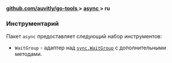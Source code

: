 <h4> 
    <a href="./../../../README.md" align="center"> github.com/auvitly/go-tools </a> 
    > 
    <a href="./../../README.md" align="center"> async </a>
    >
    ru
</h4>
 
<a name="tools"></a>
### Инструментарий

Пакет `async` предоставляет следующий набор инструментов:

* `WaitGroup` - адаптер над [`sync.WaitGroup`](https://pkg.go.dev/sync#WaitGroup) с дополнительными методами. 
